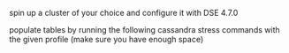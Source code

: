 spin up a cluster of your choice and configure it with DSE 4.7.0

populate tables by running the following cassandra stress commands with the given profile (make sure you have enough space)



